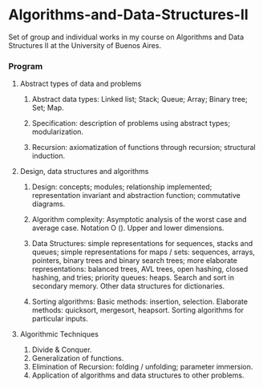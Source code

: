 # Algorithms-and-Data-Structures-II

Set of group and individual works in my course on Algorithms and Data Structures II at the University of Buenos Aires.




### Program
1. Abstract types of data and problems

    1. Abstract data types: Linked list; Stack; Queue; Array; Binary tree; Set; Map.

    1. Specification: description of problems using abstract types; modularization.

    1. Recursion: axiomatization of functions through recursion; structural induction.
1. Design, data structures and algorithms

    1. Design: concepts; modules; relationship implemented; representation invariant and abstraction function; commutative diagrams.
    1. Algorithm complexity: Asymptotic analysis of the worst case and average case. Notation O (). Upper and lower dimensions.

    1.  Data Structures: simple representations for sequences, stacks and queues; simple representations for maps / sets: sequences, arrays, pointers, binary trees and binary search trees; more elaborate representations: balanced trees, AVL trees, open hashing, closed hashing, and tries; priority queues: heaps. Search and sort in secondary memory. Other data structures for dictionaries.

    1. Sorting algorithms: Basic methods: insertion, selection. Elaborate methods: quicksort, mergesort, heapsort. Sorting algorithms for particular inputs.
1. Algorithmic Techniques
    1.  Divide & Conquer.
    1.  Generalization of functions.
    1.  Elimination of Recursion: folding / unfolding; parameter immersion.
    1.  Application of algorithms and data structures to other problems.
